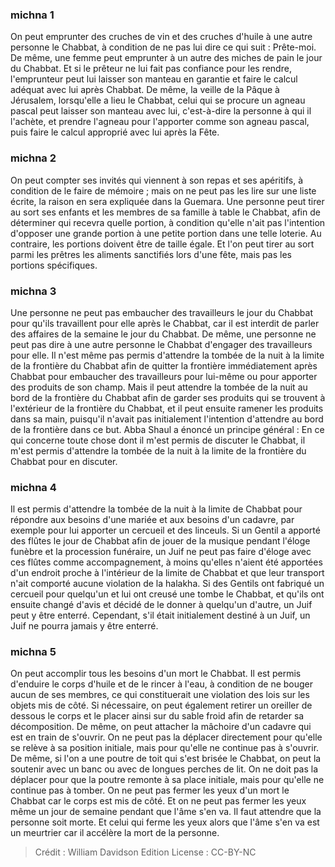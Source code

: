 
### michna 1
On peut emprunter des cruches de vin et des cruches d'huile à une autre personne le Chabbat, à condition de ne pas lui dire ce qui suit : Prête-moi. De même, une femme peut emprunter à un autre des miches de pain le jour du Chabbat. Et si le prêteur ne lui fait pas confiance pour les rendre, l'emprunteur peut lui laisser son manteau en garantie et faire le calcul adéquat avec lui après Chabbat. De même, la veille de la Pâque à Jérusalem, lorsqu'elle a lieu le Chabbat, celui qui se procure un agneau pascal peut laisser son manteau avec lui, c'est-à-dire la personne à qui il l'achète, et prendre l'agneau pour l'apporter comme son agneau pascal, puis faire le calcul approprié avec lui après la Fête.

### michna 2
On peut compter ses invités qui viennent à son repas et ses apéritifs, à condition de le faire de mémoire ; mais on ne peut pas les lire sur une liste écrite, la raison en sera expliquée dans la Guemara. Une personne peut tirer au sort ses enfants et les membres de sa famille à table le Chabbat, afin de déterminer qui recevra quelle portion, à condition qu'elle n'ait pas l'intention d'opposer une grande portion à une petite portion dans une telle loterie. Au contraire, les portions doivent être de taille égale. Et l'on peut tirer au sort parmi les prêtres les aliments sanctifiés lors d'une fête, mais pas les portions spécifiques.

### michna 3
Une personne ne peut pas embaucher des travailleurs le jour du Chabbat pour qu'ils travaillent pour elle après le Chabbat, car il est interdit de parler des affaires de la semaine le jour du Chabbat. De même, une personne ne peut pas dire à une autre personne le Chabbat d'engager des travailleurs pour elle. Il n'est même pas permis d'attendre la tombée de la nuit à la limite de la frontière du Chabbat afin de quitter la frontière immédiatement après Chabbat pour embaucher des travailleurs pour lui-même ou pour apporter des produits de son champ. Mais il peut attendre la tombée de la nuit au bord de la frontière du Chabbat afin de garder ses produits qui se trouvent à l'extérieur de la frontière du Chabbat, et il peut ensuite ramener les produits dans sa main, puisqu'il n'avait pas initialement l'intention d'attendre au bord de la frontière dans ce but. Abba Shaul a énoncé un principe général : En ce qui concerne toute chose dont il m'est permis de discuter le Chabbat, il m'est permis d'attendre la tombée de la nuit à la limite de la frontière du Chabbat pour en discuter.

### michna 4
Il est permis d'attendre la tombée de la nuit à la limite de Chabbat pour répondre aux besoins d'une mariée et aux besoins d'un cadavre, par exemple pour lui apporter un cercueil et des linceuls. Si un Gentil a apporté des flûtes le jour de Chabbat afin de jouer de la musique pendant l'éloge funèbre et la procession funéraire, un Juif ne peut pas faire d'éloge avec ces flûtes comme accompagnement, à moins qu'elles n'aient été apportées d'un endroit proche à l'intérieur de la limite de Chabbat et que leur transport n'ait comporté aucune violation de la halakha. Si des Gentils ont fabriqué un cercueil pour quelqu'un et lui ont creusé une tombe le Chabbat, et qu'ils ont ensuite changé d'avis et décidé de le donner à quelqu'un d'autre, un Juif peut y être enterré. Cependant, s'il était initialement destiné à un Juif, un Juif ne pourra jamais y être enterré.

### michna 5
On peut accomplir tous les besoins d'un mort le Chabbat. Il est permis d'enduire le corps d'huile et de le rincer à l'eau, à condition de ne bouger aucun de ses membres, ce qui constituerait une violation des lois sur les objets mis de côté. Si nécessaire, on peut également retirer un oreiller de dessous le corps et le placer ainsi sur du sable froid afin de retarder sa décomposition. De même, on peut attacher la mâchoire d'un cadavre qui est en train de s'ouvrir. On ne peut pas la déplacer directement pour qu'elle se relève à sa position initiale, mais pour qu'elle ne continue pas à s'ouvrir. De même, si l'on a une poutre de toit qui s'est brisée le Chabbat, on peut la soutenir avec un banc ou avec de longues perches de lit. On ne doit pas la déplacer pour que la poutre remonte à sa place initiale, mais pour qu'elle ne continue pas à tomber. On ne peut pas fermer les yeux d'un mort le Chabbat car le corps est mis de côté. Et on ne peut pas fermer les yeux même un jour de semaine pendant que l'âme s'en va. Il faut attendre que la personne soit morte. Et celui qui ferme les yeux alors que l'âme s'en va est un meurtrier car il accélère la mort de la personne.

>Crédit : William Davidson Edition
>License : CC-BY-NC